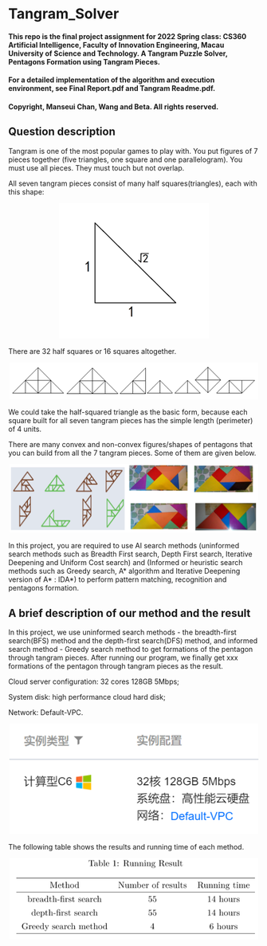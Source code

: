 # Tangram_Solver

#### This repo is the final project assignment for 2022 Spring class: CS360 Artificial Intelligence, Faculty of Innovation Engineering, Macau University of Science and Technology. A Tangram Puzzle Solver, Pentagons Formation using Tangram Pieces.

#### For a detailed implementation of the algorithm and execution environment, see Final Report.pdf and Tangram Readme.pdf. 

#### Copyright, Manseui Chan, Wang and Beta. All rights reserved.

## Question description

Tangram is one of the most popular games to play with. You put figures of 7 pieces together (five triangles, one square and one parallelogram). You must use all pieces. They must touch but not overlap.

All seven tangram pieces consist of many half squares(triangles), each with this shape: 

<div align="center">
	<img src="Image/BasicShape.png" alt="Editor" width="300">
</div>

There are 32 half squares or 16 squares altogether.

<div align="center">
	<img src="Image/ASetOfTangramPeices.png" alt="Editor" width="500">
</div>

We could take the half-squared triangle as the basic form, because each square built for all seven tangram pieces has the simple length (perimeter) of 4 units.

There are many convex and non-convex figures/shapes of pentagons that you can build from all the 7 tangram pieces. Some of them are given below.

<div align="center">
	<img src="Image/Conv-Nonconv.png" alt="Editor" width="500">
</div>

In this project, you are required to use AI search methods (uninformed search methods such as Breadth First search, Depth First search, Iterative Deepening and Uniform Cost search) and (Informed or heuristic search methods such as Greedy search, A* algorithm and Iterative Deepening version of A* : IDA*) to perform pattern matching, recognition and pentagons formation.

## A brief description of our method and the result

In this project, we use uninformed search methods - the breadth-first search(BFS) method and the depth-first search(DFS) method, and informed search method - Greedy search method to get formations of the pentagon through tangram pieces. After running our program, we finally get xxx formations of the pentagon through tangram pieces as the result.

Cloud server configuration: 32 cores 128GB 5Mbps;

System disk: high performance cloud hard disk;

Network: Default-VPC.

<div align="center">
	<img src="Image/envi.png" alt="Editor" width="500">
</div>

The following table shows the results and running time of each method.

<div align="center">
	<img src="Image/Result.png" alt="Editor" width="500">
</div>

